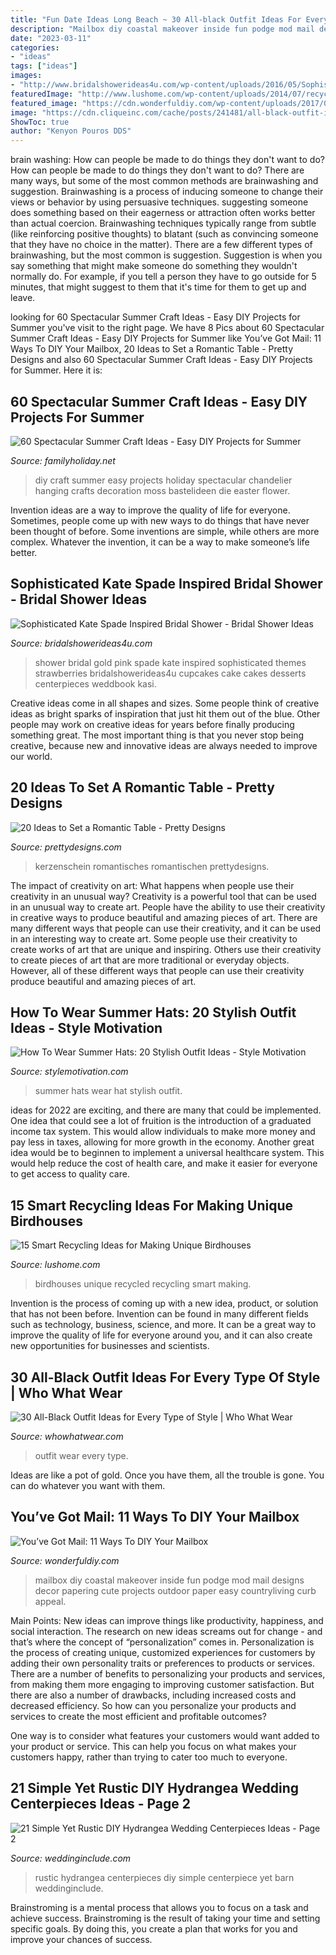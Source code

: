 ```yaml
---
title: "Fun Date Ideas Long Beach ~ 30 All-black Outfit Ideas For Every Type Of Style"
description: "Mailbox diy coastal makeover inside fun podge mod mail designs decor papering cute projects outdoor paper easy countryliving curb appeal"
date: "2023-03-11"
categories:
- "ideas"
tags: ["ideas"]
images:
- "http://www.bridalshowerideas4u.com/wp-content/uploads/2016/05/Sophisticated-Kate-Spade-Inspired-Bridal-Shower-Strawberries.jpg"
featuredImage: "http://www.lushome.com/wp-content/uploads/2014/07/recycled-crafts-ideas-handmade-birdhouses-13.jpg"
featured_image: "https://cdn.wonderfuldiy.com/wp-content/uploads/2017/02/Coastal-mailbox--680x1024.jpeg"
image: "https://cdn.cliqueinc.com/cache/posts/241481/all-black-outfit-ideas-by-style-241481-1510182113260-image.700x0c.jpg"
ShowToc: true
author: "Kenyon Pouros DDS"
---
```



brain washing: How can people be made to do things they don't want to do?
How can people be made to do things they don't want to do? There are many ways, but some of the most common methods are brainwashing and suggestion. Brainwashing is a process of inducing someone to change their views or behavior by using persuasive techniques. suggesting someone does something based on their eagerness or attraction often works better than actual coercion. Brainwashing techniques typically range from subtle (like reinforcing positive thoughts) to blatant (such as convincing someone that they have no choice in the matter). 
There are a few different types of brainwashing, but the most common is suggestion. Suggestion is when you say something that might make someone do something they wouldn't normally do. For example, if you tell a person they have to go outside for 5 minutes, that might suggest to them that it's time for them to get up and leave.

	

		
looking for 60 Spectacular Summer Craft Ideas - Easy DIY Projects for Summer you've visit to the right page. We have 8 Pics about 60 Spectacular Summer Craft Ideas - Easy DIY Projects for Summer like You’ve Got Mail: 11 Ways To DIY Your Mailbox, 20 Ideas to Set a Romantic Table - Pretty Designs and also 60 Spectacular Summer Craft Ideas - Easy DIY Projects for Summer. Here it is:
		
    
## 60 Spectacular Summer Craft Ideas - Easy DIY Projects For Summer

<img loading=lazy src="http://www.familyholiday.net/wp-content/uploads/2015/06/60-Spectacular-Summer-Craft-Ideas-Easy-DIY-Projects-for-Summer-12.jpg" onerror="this.onerror=null;this.src='https://tse4.mm.bing.net/th?id=OIP.Sl32aVKSE_raWPbH94PhSAHaJ4&amp;pid=15.1';" alt="60 Spectacular Summer Craft Ideas - Easy DIY Projects for Summer">

_Source: familyholiday.net_

>diy craft summer easy projects holiday spectacular chandelier hanging crafts decoration moss bastelideen die easter flower. 

	

Invention ideas are a way to improve the quality of life for everyone. Sometimes, people come up with new ways to do things that have never been thought of before. Some inventions are simple, while others are more complex. Whatever the invention, it can be a way to make someone’s life better.

    
## Sophisticated Kate Spade Inspired Bridal Shower - Bridal Shower Ideas

<img loading=lazy src="http://www.bridalshowerideas4u.com/wp-content/uploads/2016/05/Sophisticated-Kate-Spade-Inspired-Bridal-Shower-Strawberries.jpg" onerror="this.onerror=null;this.src='https://tse1.mm.bing.net/th?id=OIP.IR1i_03-tSMLZz-hGfVXBwHaLG&amp;pid=15.1';" alt="Sophisticated Kate Spade Inspired Bridal Shower - Bridal Shower Ideas">

_Source: bridalshowerideas4u.com_

>shower bridal gold pink spade kate inspired sophisticated themes strawberries bridalshowerideas4u cupcakes cake cakes desserts centerpieces weddbook kasi. 

	

Creative ideas come in all shapes and sizes. Some people think of creative ideas as bright sparks of inspiration that just hit them out of the blue. Other people may work on creative ideas for years before finally producing something great. The most important thing is that you never stop being creative, because new and innovative ideas are always needed to improve our world.

    
## 20 Ideas To Set A Romantic Table - Pretty Designs

<img loading=lazy src="https://www.prettydesigns.com/wp-content/uploads/2015/08/20-ideas-to-set-a-romantic-table15.jpg" onerror="this.onerror=null;this.src='https://tse1.mm.bing.net/th?id=OIP.jdcUf6fuDYC5kJvS797ZcwHaLH&amp;pid=15.1';" alt="20 Ideas to Set a Romantic Table - Pretty Designs">

_Source: prettydesigns.com_

>kerzenschein romantisches romantischen prettydesigns. 

	

The impact of creativity on art: What happens when people use their creativity in an unusual way?
Creativity is a powerful tool that can be used in an unusual way to create art. People have the ability to use their creativity in creative ways to produce beautiful and amazing pieces of art. There are many different ways that people can use their creativity, and it can be used in an interesting way to create art. Some people use their creativity to create works of art that are unique and inspiring. Others use their creativity to create pieces of art that are more traditional or everyday objects. However, all of these different ways that people can use their creativity produce beautiful and amazing pieces of art.

    
## How To Wear Summer Hats: 20 Stylish Outfit Ideas - Style Motivation

<img loading=lazy src="http://www.stylemotivation.com/wp-content/uploads/2015/08/hat-18-620x931.jpg" onerror="this.onerror=null;this.src='https://tse3.mm.bing.net/th?id=OIP.w5oNdXZRvZPOP_n-qewc_QHaLH&amp;pid=15.1';" alt="How To Wear Summer Hats: 20 Stylish Outfit Ideas - Style Motivation">

_Source: stylemotivation.com_

>summer hats wear hat stylish outfit. 

	

ideas for 2022 are exciting, and there are many that could be implemented. One idea that could see a lot of fruition is the introduction of a graduated income tax system. This would allow individuals to make more money and pay less in taxes, allowing for more growth in the economy. Another great idea would be to beginnen to implement a universal healthcare system. This would help reduce the cost of health care, and make it easier for everyone to get access to quality care.

    
## 15 Smart Recycling Ideas For Making Unique Birdhouses

<img loading=lazy src="http://www.lushome.com/wp-content/uploads/2014/07/recycled-crafts-ideas-handmade-birdhouses-13.jpg" onerror="this.onerror=null;this.src='https://tse4.mm.bing.net/th?id=OIP.JwhIUvQwCBPpYyopN5PZ8AAAAA&amp;pid=15.1';" alt="15 Smart Recycling Ideas for Making Unique Birdhouses">

_Source: lushome.com_

>birdhouses unique recycled recycling smart making. 

	

Invention is the process of coming up with a new idea, product, or solution that has not been before. Invention can be found in many different fields such as technology, business, science, and more. It can be a great way to improve the quality of life for everyone around you, and it can also create new opportunities for businesses and scientists.

    
## 30 All-Black Outfit Ideas For Every Type Of Style | Who What Wear

<img loading=lazy src="https://cdn.cliqueinc.com/cache/posts/241481/all-black-outfit-ideas-by-style-241481-1510182113260-image.700x0c.jpg" onerror="this.onerror=null;this.src='https://tse4.mm.bing.net/th?id=OIP.Yc5HYf_1rhp1vTMb-GuwmgHaLH&amp;pid=15.1';" alt="30 All-Black Outfit Ideas for Every Type of Style | Who What Wear">

_Source: whowhatwear.com_

>outfit wear every type. 

	

Ideas are like a pot of gold. Once you have them, all the trouble is gone. You can do whatever you want with them.

    
## You’ve Got Mail: 11 Ways To DIY Your Mailbox

<img loading=lazy src="https://cdn.wonderfuldiy.com/wp-content/uploads/2017/02/Coastal-mailbox--680x1024.jpeg" onerror="this.onerror=null;this.src='https://tse2.mm.bing.net/th?id=OIP.qZtWg4o9d5oW2C4qZNoUCAHaLJ&amp;pid=15.1';" alt="You’ve Got Mail: 11 Ways To DIY Your Mailbox">

_Source: wonderfuldiy.com_

>mailbox diy coastal makeover inside fun podge mod mail designs decor papering cute projects outdoor paper easy countryliving curb appeal. 

	

Main Points: New ideas can improve things like productivity, happiness, and social interaction.
The research on new ideas screams out for change - and that’s where the concept of “personalization” comes in. Personalization is the process of creating unique, customized experiences for customers by adding their own personality traits or preferences to products or services.
There are a number of benefits to personalizing your products and services, from making them more engaging to improving customer satisfaction. But there are also a number of drawbacks, including increased costs and decreased efficiency. So how can you personalize your products and services to create the most efficient and profitable outcomes?

One way is to consider what features your customers would want added to your product or service. This can help you focus on what makes your customers happy, rather than trying to cater too much to everyone.

    
## 21 Simple Yet Rustic DIY Hydrangea Wedding Centerpieces Ideas - Page 2

<img loading=lazy src="https://www.weddinginclude.com/wp-content/uploads/2017/07/Rustic-hydrangea-centerpiece-at-Pratt-Barn.jpg" onerror="this.onerror=null;this.src='https://tse1.mm.bing.net/th?id=OIP.Z0JTkdBhG4pyPWvemVRDPwHaLJ&amp;pid=15.1';" alt="21 Simple Yet Rustic DIY Hydrangea Wedding Centerpieces Ideas - Page 2">

_Source: weddinginclude.com_

>rustic hydrangea centerpieces diy simple centerpiece yet barn weddinginclude. 

	

Brainstroming is a mental process that allows you to focus on a task and achieve success. Brainstroming is the result of taking your time and setting specific goals. By doing this, you create a plan that works for you and improve your chances of success.

